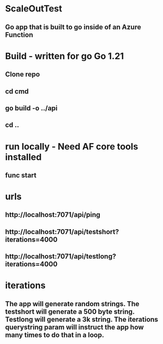 # ScaleOutTest
## Go app that is built to go inside of an Azure Function

# Build - written for go Go 1.21
## Clone repo
## cd cmd
## go build -o ../api
## cd ..

# run locally - Need AF core tools installed
## func start

# urls
## http://localhost:7071/api/ping
## http://localhost:7071/api/testshort?iterations=4000
## http://localhost:7071/api/testlong?iterations=4000

# iterations
## The app will generate random strings.  The testshort will generate a 500 byte string.  Testlong will generate a 3k string.  The iterations querystring param will instruct the app how many times to do that in a loop.